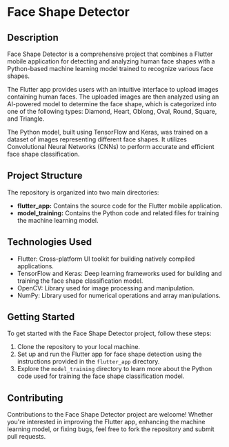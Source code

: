 # Face Shape Detector

## Description

Face Shape Detector is a comprehensive project that combines a Flutter mobile application for detecting and analyzing human face shapes with a Python-based machine learning model trained to recognize various face shapes.

The Flutter app provides users with an intuitive interface to upload images containing human faces. The uploaded images are then analyzed using an AI-powered model to determine the face shape, which is categorized into one of the following types: Diamond, Heart, Oblong, Oval, Round, Square, and Triangle.

The Python model, built using TensorFlow and Keras, was trained on a dataset of images representing different face shapes. It utilizes Convolutional Neural Networks (CNNs) to perform accurate and efficient face shape classification.

## Project Structure

The repository is organized into two main directories:

- **flutter_app:** Contains the source code for the Flutter mobile application.
- **model_training:** Contains the Python code and related files for training the machine learning model.

## Technologies Used

- Flutter: Cross-platform UI toolkit for building natively compiled applications.
- TensorFlow and Keras: Deep learning frameworks used for building and training the face shape classification model.
- OpenCV: Library used for image processing and manipulation.
- NumPy: Library used for numerical operations and array manipulations.

## Getting Started

To get started with the Face Shape Detector project, follow these steps:

1. Clone the repository to your local machine.
2. Set up and run the Flutter app for face shape detection using the instructions provided in the `flutter_app` directory.
3. Explore the `model_training` directory to learn more about the Python code used for training the face shape classification model.

## Contributing

Contributions to the Face Shape Detector project are welcome! Whether you're interested in improving the Flutter app, enhancing the machine learning model, or fixing bugs, feel free to fork the repository and submit pull requests.

